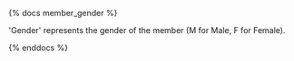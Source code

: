 {% docs member_gender %}

'Gender' represents the gender of the member (M for Male, F for Female).

{% enddocs %}
